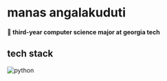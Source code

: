 # manas angalakuduti
#### :bee: third-year computer science major at georgia tech

## tech stack
![python](https://upload.wikimedia.org/wikipedia/commons/thumb/c/c3/Python-logo-notext.svg/1200px-Python-logo-notext.svg.png)



<!--
**manasangalakuduti/manasangalakuduti** is a ✨ _special_ ✨ repository because its `README.md` (this file) appears on your GitHub profile.

Here are some ideas to get you started:

- 🔭 I’m currently working on ...
- 🌱 I’m currently learning ...
- 👯 I’m looking to collaborate on ...
- 🤔 I’m looking for help with ...
- 💬 Ask me about ...
- 📫 How to reach me: ...
- 😄 Pronouns: ...
- ⚡ Fun fact: ...
-->
